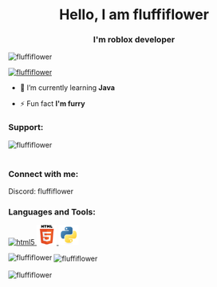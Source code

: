 <h1 align="center">Hello, I am fluffiflower</h1>
<h3 align="center">I'm roblox developer</h3>

<p align="left"> <img src="https://komarev.com/ghpvc/?username=fluffiflower&label=Profile%20views&color=0e75b6&style=flat" alt="fluffiflower" /> </p>

<p align="left"> <a href="https://github.com/ryo-ma/github-profile-trophy"><img src="https://github-profile-trophy.vercel.app/?username=fluffiflower" alt="fluffiflower" /></a> </p>

- 🌱 I’m currently learning **Java**

- ⚡ Fun fact **I'm furry**

<h3 align="left">Support:</h3>
<p><a href="https://ko-fi.com/fluffiflower"> <img align="left" src="https://cdn.ko-fi.com/cdn/kofi3.png?v=3" height="50" width="210" alt="fluffiflower" /></a></p><br><br>

<h3 align="left">Connect with me:</h3>
<p align="left">Discord: fluffiflower
</p>

<h3 align="left">Languages and Tools:</h3>
<p align="left"> <a href="https://www.w3.org/html/" target="_blank" rel="noreferrer"> <img src="https://download.logo.wine/logo/Lua_(programming_language)/Lua_(programming_language)-Logo.wine.png" alt="html5" width="50" height="40"/> <img src="https://raw.githubusercontent.com/devicons/devicon/master/icons/html5/html5-original-wordmark.svg" alt="html5" width="40" height="40"/> </a> <a href="https://www.python.org" target="_blank" rel="noreferrer"> <img src="https://raw.githubusercontent.com/devicons/devicon/master/icons/python/python-original.svg" alt="python" width="40" height="40"/> </a> </p>



<p><img align="left" src="https://github-readme-stats.vercel.app/api/top-langs?username=fluffiflower&show_icons=true&locale=en&layout=compact" alt="fluffiflower" /></p>

<p>&nbsp;<img align="center" src="https://github-readme-stats.vercel.app/api?username=fluffiflower&show_icons=true&locale=en" alt="fluffiflower" /></p>

<p><img align="center" src="https://github-readme-streak-stats.herokuapp.com/?user=fluffiflower&" alt="fluffiflower" /></p>
